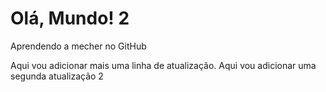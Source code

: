 # Olá, Mundo! 2
 Aprendendo a mecher no GitHub

Aqui vou adicionar mais uma linha de atualização.
Aqui vou adicionar uma segunda atualização 2
